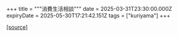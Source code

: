 +++
title = """消費生活相談"""
date = 2025-03-31T23:30:00.000Z
expiryDate = 2025-05-30T17:21:42.151Z
tags = ["kuriyama"]
+++


[[source]](https://www.town.kuriyama.hokkaido.jp/soshiki/51/54.html)
